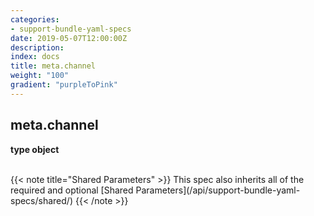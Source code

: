 ```yaml
---
categories:
- support-bundle-yaml-specs
date: 2019-05-07T12:00:00Z
description: 
index: docs
title: meta.channel
weight: "100"
gradient: "purpleToPink"
---
```


## meta.channel

**type object**





<br>
{{< note title="Shared Parameters" >}}
This spec also inherits all of the required and optional [Shared Parameters](/api/support-bundle-yaml-specs/shared/)
{{< /note >}}

  